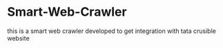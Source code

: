 # Smart-Web-Crawler
this is a smart web crawler developed to get integration with tata crusible website
